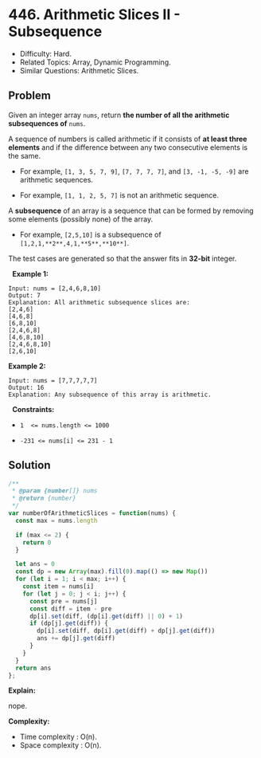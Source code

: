 # 446. Arithmetic Slices II - Subsequence

- Difficulty: Hard.
- Related Topics: Array, Dynamic Programming.
- Similar Questions: Arithmetic Slices.

## Problem

Given an integer array ```nums```, return **the number of all the **arithmetic subsequences** of** ```nums```.

A sequence of numbers is called arithmetic if it consists of **at least three elements** and if the difference between any two consecutive elements is the same.


	
- For example, ```[1, 3, 5, 7, 9]```, ```[7, 7, 7, 7]```, and ```[3, -1, -5, -9]``` are arithmetic sequences.
	
- For example, ```[1, 1, 2, 5, 7]``` is not an arithmetic sequence.


A **subsequence** of an array is a sequence that can be formed by removing some elements (possibly none) of the array.


	
- For example, ```[2,5,10]``` is a subsequence of ```[1,2,1,**2**,4,1,**5**,**10**]```.


The test cases are generated so that the answer fits in **32-bit** integer.

 
**Example 1:**

```
Input: nums = [2,4,6,8,10]
Output: 7
Explanation: All arithmetic subsequence slices are:
[2,4,6]
[4,6,8]
[6,8,10]
[2,4,6,8]
[4,6,8,10]
[2,4,6,8,10]
[2,6,10]
```

**Example 2:**

```
Input: nums = [7,7,7,7,7]
Output: 16
Explanation: Any subsequence of this array is arithmetic.
```

 
**Constraints:**


	
- ```1  <= nums.length <= 1000```
	
- ```-231 <= nums[i] <= 231 - 1```



## Solution

```javascript
/**
 * @param {number[]} nums
 * @return {number}
 */
var numberOfArithmeticSlices = function(nums) {
  const max = nums.length

  if (max <= 2) {
    return 0
  }

  let ans = 0
  const dp = new Array(max).fill(0).map(() => new Map())
  for (let i = 1; i < max; i++) {
    const item = nums[i]
    for (let j = 0; j < i; j++) {
      const pre = nums[j]
      const diff = item - pre
      dp[i].set(diff, (dp[i].get(diff) || 0) + 1)
      if (dp[j].get(diff)) {
        dp[i].set(diff, dp[i].get(diff) + dp[j].get(diff))
        ans += dp[j].get(diff)
      }
    }  
  }
  return ans
};
```

**Explain:**

nope.

**Complexity:**

* Time complexity : O(n).
* Space complexity : O(n).
